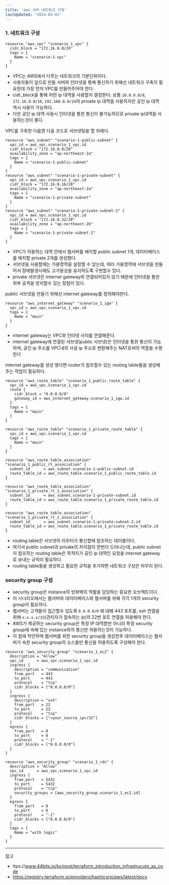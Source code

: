 ```yaml
---
title: 'aws 서버 네트워크 구축'
lastUpdated: '2024-03-02'
---
```


### 1. 네트워크 구성

```hcl
resource "aws_vpc" "scenario_1_vpc" {
  cidr_block = "172.16.0.0/26"
  tags = {
    Name = "scenario-1-vpc"
  }
}
```

- VPC는 AWS에서 다루는 네트워크의 기본단위이다.
- 사용자들이 앞으로 만들 서버와 인터넷을 통해 통신하기 위해선 네트워크 구축이 필요한데 가장 먼저 VPC를 만들어주어야 한다. 
- cidr_block을 통해 어떤 ip 대역을 사용할지 결정한다. 보통 `10.0.0.0/8`, `172.16.0.0/16`, `192.168.0.0/24`의 private ip 대역을 사용하지만 공인 ip 대역 역시 사용이 가능하다.
- 다만 공인 ip 대역 사용시 인터넷을 통한 통신이 불가능하므로 private ip대역을 사용하는것이 좋다.

VPC를 구축한 다음엔 다음 코드로 서브넷팅을 할 차례다.

```hcl
resource "aws_subnet" "scenario-1-public-subnet" {
  vpc_id = aws_vpc.scenario_1_vpc.id
  cidr_block = "172.16.0.0/28"
  availability_zone = "ap-northeast-2a"
  tags = {
    Name = "scenario-1-public-subnet"
  }
}
resource "aws_subnet" "scenario-1-private-subnet" {
  vpc_id = aws_vpc.scenario_1_vpc.id
  cidr_block = "172.16.0.16/28"
  availability_zone = "ap-northeast-2a"
  tags = {
    Name = "scenario-1-private-subnet"
  }
}
resource "aws_subnet" "scenario-1-private-subnet-2" {
  vpc_id = aws_vpc.scenario_1_vpc.id
  cidr_block = "172.16.0.32/28"
  availability_zone = "ap-northeast-2b"
  tags = {
    Name = "scenario-1-private-subnet-2"
  }
}
```

- VPC가 허용하는 대역 안에서 웹서버를 배치할 public subnet 1개, 데이터베이스를 배치할 private 2개를 생성했다.
- 서브넷을 사용할때는 가용영역을 설정할 수 있는데, 여러 가용영역에 서브넷을 만들어서 장애발생시에도 고가용성을 유지하도록 구현할수 있다.
- private 서브넷은 internet gateway와 연결되어있지 않기 때문에 인터넷을 통한 외부 공격을 방지할수 있는 장점이 있다.

public 서브넷을 만들기 위해선 internet gateway를 정의해야한다.

```hcl
resource "aws_internet_gateway" "scenario_1_igw" {
  vpc_id = aws_vpc.scenario_1_vpc.id
  tags = {
    Name = "main"
  }
}
```

- internet gateway는 VPC와 인터넷 사이를 연결해준다.
- internet gateway에 연결된 서브넷(public 서브넷)은 인터넷을 통한 통신이 가능하며, 공인 ip 주소를 VPC내의 사설 ip 주소로 변환해주는 NAT로써의 역할을 수행한다

internet gateway를 생성 했다면 router가 참조할수 있는 routing table들을 생성해주는 작업이 필요하다.

```hcl
resource "aws_route_table" "scenario_1_public_route_table" {
  vpc_id = aws_vpc.scenario_1_vpc.id
  route {
    cidr_block = "0.0.0.0/0"
    gateway_id = aws_internet_gateway.scenario_1_igw.id
  }
  tags = {
    Name = "main"
  }
}

resource "aws_route_table" "scenario_1_private_route_table" {
  vpc_id = aws_vpc.scenario_1_vpc.id
  tags = {
    Name = "main"
  }
}

resource "aws_route_table_association" "scenario_1_public_rt_association" {
  subnet_id      = aws_subnet.scenario-1-public-subnet.id
  route_table_id = aws_route_table.scenario_1_public_route_table.id
}

resource "aws_route_table_association" "scenario_1_private_rt_1_association" {
  subnet_id      = aws_subnet.scenario-1-private-subnet.id
  route_table_id = aws_route_table.scenario_1_private_route_table.id
}

resource "aws_route_table_association" "scenario_1_private_rt_2_association" {
  subnet_id      = aws_subnet.scenario-1-private-subnet-2.id
  route_table_id = aws_route_table.scenario_1_private_route_table.id
}
```

- routing table은 서브넷의 라우터가 통신할때 참조하는 테이블이다.
- 여기서 public subnet과 private의 차이점이 한번더 드러나는데, public subnet이 참조하는 routing table은 목적지가 공인 ip 대역인 요청을 internet gateway로 보내는 규칙이 필요하다.
- routing table들을 생성하고 필요한 규칙을 추가하면 네트워크 구성은 마무리 된다.

### security group 구성

- security group은 instance의 방화벽의 역활을 담당하는 중요한 오브젝트이다.
- 이 시나리오에서는 웹서버와 데이터베이스와 웹서버를 위해 각각 1개의 security group이 필요하다.
- 웹서버는 고객들이 접근할수 있도록 `0.0.0.0/0` 에 대해 443 포트를, ssh 연결을 위해 `x.x.x.x/32`(관리자가 접속하는 ip)의 22번 포트 연결을 허용해야 한다.
- AWS가 제공하는 security group은 특정 IP 대역뿐만 아니라 특정 security group에 속해 있는 instance와의 통신만 허용하는것이 가능하다.
- 이 점에 착안하며 웹서버를 위한 security group을 생성한후 데이터베이스는 웹서버가 속한 security group의 소스들만 통신을 허용하도록 구성해야 한다.

```hcl
resource "aws_security_group" "scenario_1_ec2" {
  description = "Allow"
  vpc_id      = aws_vpc.scenario_1_vpc.id
  ingress {
    description = "communication"
    from_port   = 443
    to_port     = 443
    protocol    = "tcp"
    cidr_blocks = ["0.0.0.0/0"]
  }
  ingress {
    description = "ssh"
    from_port   = 22
    to_port     = 22
    protocol    = "tcp"
    cidr_blocks = ["<your_source_ip>/32"]
  }
  egress {
    from_port   = 0
    to_port     = 0
    protocol    = "-1"
    cidr_blocks = ["0.0.0.0/0"]
  }
}

resource "aws_security_group" "scenario_1_rds" {
  description = "Allow"
  vpc_id      = aws_vpc.scenario_1_vpc.id
  ingress {
    from_port   = 5432
    to_port     = 5432
    protocol    = "tcp"
    security_groups = [aws_security_group.scenario_1_ec2.id]
  }
  egress {
    from_port   = 0
    to_port     = 0
    protocol    = "-1"
    cidr_blocks = ["0.0.0.0/0"]
  }
  tags = {
    Name = "with logic"
  }
}
```

---
참고
- ttps://www.44bits.io/ko/post/terraform_introduction_infrastrucute_as_code
- https://registry.terraform.io/providers/hashicorp/aws/latest/docs
